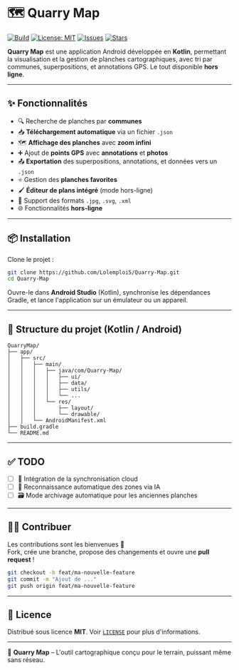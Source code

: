 

# 🗺️ Quarry Map

[![Build](https://img.shields.io/github/actions/workflow/status/Lolemploi5/Quarry-Map/android.yml?branch=main)](https://github.com/Lolemploi5/Quarry-Map/actions)
[![License: MIT](https://img.shields.io/badge/License-MIT-yellow.svg)](LICENSE)
[![Issues](https://img.shields.io/github/issues/Lolemploi5/Quarry-Map)](https://github.com/Lolemploi5/Quarry-Map/issues)
[![Stars](https://img.shields.io/github/stars/Lolemploi5/Quarry-Map?style=social)](https://github.com/Lolemploi5/Quarry-Map)

**Quarry Map** est une application Android développée en **Kotlin**, permettant la visualisation et la gestion de planches cartographiques, avec tri par communes, superpositions, et annotations GPS. Le tout disponible **hors ligne**.

---

## ✨ Fonctionnalités

- 🔍 Recherche de planches par **communes**
- 📥 **Téléchargement automatique** via un fichier `.json`
- 🗺️ **Affichage des planches** avec **zoom infini**
- ➕ Ajout de **points GPS** avec **annotations** et **photos**
- 📤 **Exportation** des superpositions, annotations, et données vers un `.json`
- ⭐ Gestion des **planches favorites**
- 🖌️ **Éditeur de plans intégré** (mode hors-ligne)
- 📄 Support des formats `.jpg`, `.svg`, `.xml`
- 🌐 Fonctionnalités **hors-ligne**

---

## 📦 Installation

Clone le projet :
```bash
git clone https://github.com/Lolemploi5/Quarry-Map.git
cd Quarry-Map
```

Ouvre-le dans **Android Studio** (Kotlin), synchronise les dépendances Gradle, et lance l'application sur un émulateur ou un appareil.

---

## 📁 Structure du projet (Kotlin / Android)

```
QuarryMap/
├── app/
│   ├── src/
│   │   ├── main/
│   │   │   ├── java/com/Quarry-Map/
│   │   │   │   ├── ui/
│   │   │   │   ├── data/
│   │   │   │   ├── utils/
│   │   │   │   └── ...
│   │   │   └── res/
│   │   │       ├── layout/
│   │   │       └── drawable/
│   │   └── AndroidManifest.xml
├── build.gradle
└── README.md
```

---

## ✅ TODO

- [ ] 📡 Intégration de la synchronisation cloud
- [ ] 🧠 Reconnaissance automatique des zones via IA
- [ ] 🗃️ Mode archivage automatique pour les anciennes planches

---

## 🧑‍💻 Contribuer

Les contributions sont les bienvenues 🙌  
Fork, crée une branche, propose des changements et ouvre une **pull request** !

```bash
git checkout -b feat/ma-nouvelle-feature
git commit -m "Ajout de ..."
git push origin feat/ma-nouvelle-feature
```

---

## 📄 Licence

Distribué sous licence **MIT**. Voir [`LICENSE`](LICENSE) pour plus d'informations.

---

🧱 **Quarry Map** – L'outil cartographique conçu pour le terrain, puissant même sans réseau.

